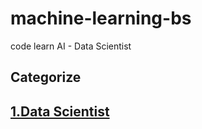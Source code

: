 # machine-learning-bs
 code learn AI - Data Scientist
 
## Categorize
## [1.Data Scientist ](https://github.com/TrG-1999/machine-learning-bs/tree/master/Data_Scientist)
